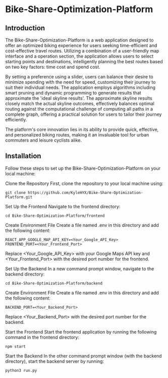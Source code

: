 # Bike-Share-Optimization-Platform
## Introduction
The Bike-Share-Optimization-Platform is a web application designed to offer an optimized biking experience for users seeking time-efficient and cost-effective travel routes. Utilizing a combination of a user-friendly map interface and a operation section, the application allows users to select starting points and destinations, intelligently planning the best routes based on two key factors: time cost and spend cost.

By setting a preference using a slider, users can balance their desire to minimize spending with the need for speed, customizing their journey to suit their individual needs. The application employs algorithms including smart pruning and dynamic programming to generate results that approximate the 'ideal skyline results'. The approximate skyline results closely match the actual skyline outcomes, effectively balances optimal routing against the computational challenge of computing all paths in a complete graph, offering a practical solution for users to tailor their journey efficiently.

The platform's core innovation lies in its ability to provide quick, effective, and personalized biking routes, making it an invaluable tool for urban commuters and leisure cyclists alike.

## Installation
Follow these steps to set up the Bike-Share-Optimization-Platform on your local machine:

Clone the Repository
First, clone the repository to your local machine using:

```
git clone https://github.com/KyleHYX/Bike-Share-Optimization-Platform.git
```

Set Up the Frontend
Navigate to the frontend directory:
```
cd Bike-Share-Optimization-Platform/frontend
```

Create Environment File
Create a file named .env in this directory and add the following content:
```
REACT_APP_GOOGLE_MAP_API_KEY=<Your_Google_API_Key>
FRONTEND_PORT=<Your_Frontend_Port>
```
Replace <Your_Google_API_Key> with your Google Maps API key and <Your_Frontend_Port> with the desired port number for the frontend.

Set Up the Backend
In a new command prompt window, navigate to the backend directory:

```
cd Bike-Share-Optimization-Platform/backend
```

Create Environment File
Create a file named .env in this directory and add the following content:
```
BACKEND_PORT=<Your_Backend_Port>
```
Replace <Your_Backend_Port> with the desired port number for the backend.

Start the Frontend
Start the frontend application by running the following command in the frontend directory:
```
npm start
```

Start the Backend
In the other command prompt window (with the backend directory), start the backend server by running:
```
python3 run.py
```
